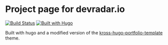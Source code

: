 # Project page for devradar.io

[![Build Status](https://github.com/anoff/devradar/workflows/web/badge.svg)](https://github.com/anoff/devradar/actions)
[![Built with Hugo](https://badgen.net/badge/built%20with/Hugo/pink)](https://gohugo.io//)

Built with hugo and a modified version of the [kross-hugo-portfolio-template](https://github.com/themefisher/kross-hugo-portfolio-template) theme.
